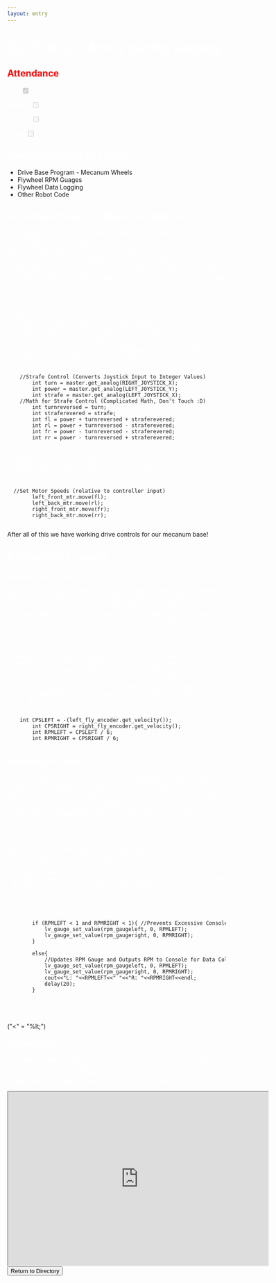 ```yaml
---
layout: entry
---
```

<h1> <span style="color:white">10/27/2022 - Alex's Coding Journey</span> </h1>

<h2 class="attendance"> <span style="color:red"> Attendance</span> </h2>

<p> </p>

<label class="container" style="color:white">Alex
  <input type="checkbox" disabled checked="checked">
  <span class="checkmark"></span>
</label>

<label class="container" style="color:white">Malachi
  <input type="checkbox" disabled xchecked="xchecked">
  <span class="checkmark"></span>
</label>

<label class="container" style="color:white">Michael
  <input type="checkbox" disabled xchecked="xchecked">
  <span class="checkmark"></span>
</label>

<label class="container" style="color:white">Taven
  <input type="checkbox" disabled xchecked="xchecked">
  <span class="checkmark"></span>
</label>
<h2 style="color:white">Items Included in this Entry:</h2>
<ul>
  <li> Drive Base Program - Mecanum Wheels </li>
  <li> Flywheel RPM Guages </li>
  <li> Flywheel Data Logging </li>
  <li> Other Robot Code </li>
</ul>
<p style="color:white"> </p>
<h2 style="color:white">Drive Base Program - Mecanum Wheels:</h2>
<p style="color:white">While programming drive controls is usually a simple task within VexCode. Having Mecanum wheels on our robot requires manual writing of controls to enable straffing. For this, and many other reasons. Alex has decided to go with using PROS V5 to program our robot. This will allow for many more advanced programs (Like the RPM Guages Program Later in this entry). To enable strafing you have to utilize one more axis on the V5 Joystick. While a normal base (Either tank drive or split controls) only uses 2, usually one axis on the left and one on the right. We will be using 2 axis on the left thumbsick. Our control scheme will be shown in an image below. (Only Base Controls)</p>
<!-- Insert Image Of Control With Base Controls-->

<p style="color:white">Getting these controls to control the robot the way we need to is a bit challanging but can be done with a few math equations in our code. There are different patterns of addition and subtraction to get the values we want from the V5 controller. So we will set variables corresponding to it's thumbsick axis shown under //Strafe Control. Now that we have the raw controller values we need to bring it through these patterns of addition and subtraction. The code will be displayed below this in a code snipit.</p>
<pre>
  <code>
	//Strafe Control (Converts Joystick Input to Integer Values)
		int turn = master.get_analog(RIGHT_JOYSTICK_X);
		int power = master.get_analog(LEFT_JOYSTICK_Y);
		int strafe = master.get_analog(LEFT_JOYSTICK_X);
	//Math for Strafe Control (Complicated Math, Don't Touch :D)
		int turnreversed = turn;
		int straferevered = strafe;
		int fl = power + turnreversed + straferevered;
		int rl = power + turnreversed - straferevered;
		int fr = power - turnreversed - straferevered;
		int rr = power - turnreversed + straferevered;
  </code>
</pre>

<p style="color:white">Now that we have the final values fl, rl, fr, rr. All we have to do is tell the motors to spin according to these variables. (These variables have a maximum value of 127 according to v5 documentation) </p>

<pre>
  <code>
  //Set Motor Speeds (relative to controller input)
		left_front_mtr.move(fl);
		left_back_mtr.move(rl);
		right_front_mtr.move(fr);
		right_back_mtr.move(rr);
  </code>
</pre>

<p>After all of this we have working drive controls for our mecanum base!</p>

<h2 style="color:white">Flywheel Data Logging</h2>

<h3 style="color:white">Getting Usable Data</h3>

<p style="color:white">Now the second more complicated program for this robot is the FlyWheel. We decided that while going along with building a Dual Flywheel, we are going to Collect Data and Compare RPM Drops, Optimal RPM for shooting the disks, And optimal flywheel weight. Too much flywheel weight may cause the flywheels to be unstable or for the motors overheading. Also larger Flywheels will take longer to spin up to their max speed. To recieve any data we first need to install a rotational sensor onto our output shaft of the gear box.</p>
<!--Picture of Rotation Sensors-->

<p style="color:white">Now that we have some useable data the first thing we need to do is convert the output from the rotational sensors from centidegrees per second to rotations per minute. I have taken the output from the rotational sensor and set them to the variable CPSLEFT and CPSRIGHT. This value is then divided by 6 to recieve Rotations per minute. The Left rotational sensor is reversed because the flywheels are spinning in oposite directions and for this program we only want positive values. </p>

<pre>
  <code>
  	int CPSLEFT = -(left_fly_encoder.get_velocity());
		int CPSRIGHT = right_fly_encoder.get_velocity();
		int RPMLEFT = CPSLEFT / 6;
		int RPMRIGHT = CPSRIGHT / 6;
  </code>
</pre>

<h3 style="color:white">Outputting to Console</h3>

<p style="color:white">Next, we have to have a way to log time in order to get acriate data from our flywheels. We can't do much with just a bunch of numbers. Within PROS V5 library, there is the RTOS Facilities C++ API. This includes all of the special funtions for the backend of PROS. Included in this is a task named "millis". This will call back the time since PROS initualized(Robot Initualization) in milliseconds. we will take this and set it to the variable "time". But to get some more user friendly we will convert this to Seconds by dividing it by 1000. This creates our new variable "timesec</p>

<p style="color:white">The variables "RPMLEFT", "RPMRIGHT", and "timesec" are now useful data. This is what we will be logging. Unfortanetly there is no way of doing this wirelessly. We will be connecting my computer to the usb port on the V5 Brain. This will allow us to connect to the terminal serial connetion. Using the library known as "cout" we can print text to the terminal. To get repeated data we're going to put this in a loop. Now all we have to do is add our variables and we have the code displayed below</p>

<pre>
    <code>
        <xmp>
		if (RPMLEFT < 1 and RPMRIGHT < 1){ //Prevents Excessive Console Spam
			lv_gauge_set_value(rpm_gaugeleft, 0, RPMLEFT);
			lv_gauge_set_value(rpm_gaugeright, 0, RPMRIGHT);
		}

		else{
			//Updates RPM Gauge and Outputs RPM to Console for Data Collection
			lv_gauge_set_value(rpm_gaugeleft, 0, RPMLEFT);
			lv_gauge_set_value(rpm_gaugeright, 0, RPMRIGHT);
			cout<<"L: "<<RPMLEFT<<" "<<"R: "<<RPMRIGHT<<endl;
			delay(20);
		}
      </xmp>
    </code>
</pre>
<p>("<" = "%lt;")</p>

<h3 style="color:white"> Graphing Data </h3>

<p style="color:white"> Now that we have the data outputted to the console. We can copy this data from the console to a Google Spreadsheet and make a graph so we can visably view our flywheel RPMs. My first version of this program didn't include time so our graphs weren't originally useful data as show below</p>

<iframe height=400 width=600 src="https://docs.google.com/spreadsheets/d/e/2PACX-1vRHvRfvIdquzJc13nAkHCT4FqnZLBWZsbdxunw2MzS-hJIuFX47sjtKB1cvZJQ__2FXLR82xbY1EIQw/pubchart?oid=129941958&amp;format=interactive"></iframe>

<!-- Place This Redirect Button Underneath all other text and images on page-->
<a href="https://robotics.oavr.net/Directory">
<button class="return" type="button">Return to Directory</button>
</a>